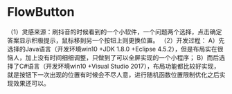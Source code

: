 # FlowButton
（1）灵感来源：刷抖音的时候看到的一个小软件，一个问题两个选择，点击确定答案显示积极提示，鼠标移到另一个按钮上则更换位置。
（2）开发过程：
  A）先选择的Java语言（开发环境win10 +JDK 1.8.0 +Eclipse 4.5.2），但是布局实在很恼人，加上没有时间细细调整，只做到了可以全屏实现的一个小程序；
  B）而后选择了C#语言（开发环境win10 +Visual Studio 2017），布局功能都比较好实现，就是按钮下一次出现的位置有时候会不尽人意，进行随机函数位置限制优化之后实现效果还可以。
